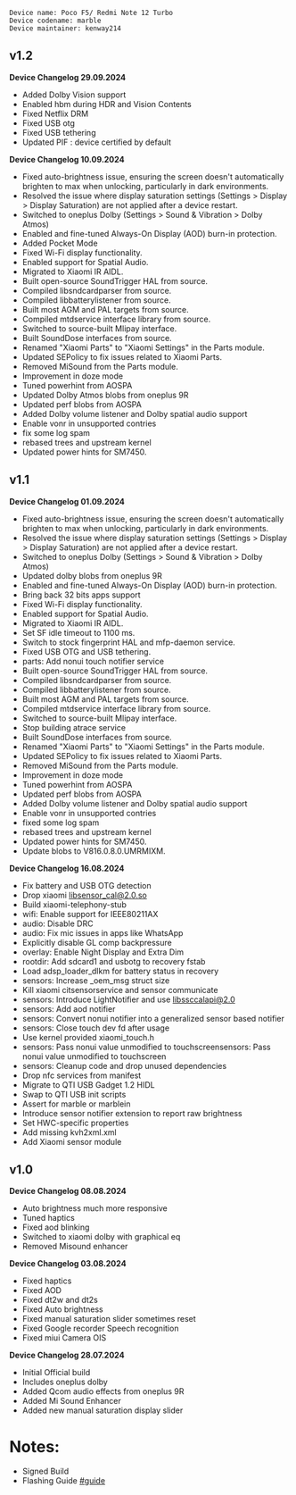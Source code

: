  ```
Device name: Poco F5/ Redmi Note 12 Turbo
Device codename: marble
Device maintainer: kenway214
```

## v1.2

**Device Changelog 29.09.2024**

- Added Dolby Vision support
- Enabled hbm during HDR and Vision Contents
- Fixed Netflix DRM
- Fixed USB otg
- Fixed USB tethering
- Updated PIF : device certified by default

**Device Changelog 10.09.2024**

- Fixed auto-brightness issue, ensuring the screen doesn't automatically brighten to max when unlocking, particularly in dark environments.
- Resolved the issue where display saturation settings (Settings > Display > Display Saturation) are not applied after a device restart.
- Switched to oneplus Dolby (Settings > Sound & Vibration > Dolby Atmos)
- Enabled and fine-tuned Always-On Display (AOD) burn-in protection.
- Added Pocket Mode
- Fixed Wi-Fi display functionality.
- Enabled support for Spatial Audio.
- Migrated to Xiaomi IR AIDL.
- Built open-source SoundTrigger HAL from source.
- Compiled libsndcardparser from source.
- Compiled libbatterylistener from source.
- Built most AGM and PAL targets from source.
- Compiled mtdservice interface library from source.
- Switched to source-built Mlipay interface.
- Built SoundDose interfaces from source.
- Renamed "Xiaomi Parts" to "Xiaomi Settings" in the Parts module.
- Updated SEPolicy to fix issues related to Xiaomi Parts.
- Removed MiSound from the Parts module.
- Improvement in doze mode
- Tuned powerhint from AOSPA
- Updated Dolby Atmos blobs from oneplus 9R
- Updated perf blobs from AOSPA
- Added Dolby volume listener and Dolby spatial audio support
- Enable vonr in unsupported contries
- fix some log spam
- rebased trees and upstream kernel
- Updated power hints for SM7450.

## v1.1

**Device Changelog 01.09.2024**

- Fixed auto-brightness issue, ensuring the screen doesn't automatically brighten to max when unlocking, particularly in dark environments.
- Resolved the issue where display saturation settings (Settings > Display > Display Saturation) are not applied after a device restart.
- Switched to oneplus Dolby (Settings > Sound & Vibration > Dolby Atmos)
- Updated dolby blobs from oneplus 9R
- Enabled and fine-tuned Always-On Display (AOD) burn-in protection.
- Bring back 32 bits apps support
- Fixed Wi-Fi display functionality.
- Enabled support for Spatial Audio.
- Migrated to Xiaomi IR AIDL.
- Set SF idle timeout to 1100 ms.
- Switch to stock fingerprint HAL and mfp-daemon service.
- Fixed  USB OTG and USB tethering.
- parts: Add nonui touch notifier service
- Built open-source SoundTrigger HAL from source.
- Compiled libsndcardparser from source.
- Compiled libbatterylistener from source.
- Built most AGM and PAL targets from source.
- Compiled mtdservice interface library from source.
- Switched to source-built Mlipay interface.
- Stop building atrace service
- Built SoundDose interfaces from source.
- Renamed "Xiaomi Parts" to "Xiaomi Settings" in the Parts module.
- Updated SEPolicy to fix issues related to Xiaomi Parts.
- Removed MiSound from the Parts module.
- Improvement in doze mode
- Tuned powerhint from AOSPA
- Updated perf blobs from AOSPA
- Added Dolby volume listener and Dolby spatial audio support
- Enable vonr in unsupported contries
- fixed some log spam
- rebased trees and upstream kernel
- Updated power hints for SM7450.
- Update blobs to V816.0.8.0.UMRMIXM.

**Device Changelog 16.08.2024**

- Fix battery and USB OTG detection
- Drop xiaomi libsensor_cal@2.0.so
- Build xiaomi-telephony-stub
- wifi: Enable support for IEEE80211AX
- audio: Disable DRC
- audio: Fix mic issues in apps like WhatsApp
- Explicitly disable GL comp backpressure
- overlay: Enable Night Display and Extra Dim
- rootdir: Add sdcard1 and usbotg to recovery fstab
- Load adsp_loader_dlkm for battery status in recovery
- sensors: Increase _oem_msg struct size
- Kill xiaomi citsensorservice and sensor communicate
- sensors: Introduce LightNotifier and use libssccalapi@2.0
- sensors: Add aod notifier
- sensors: Convert nonui notifier into a generalized sensor based notifier
- sensors: Close touch dev fd after usage
- Use kernel provided xiaomi_touch.h
- sensors: Pass nonui value unmodified to touchscreensensors: Pass nonui value unmodified to touchscreen
- sensors: Cleanup code and drop unused dependencies
- Drop nfc services from manifest
- Migrate to QTI USB Gadget 1.2 HIDL
- Swap to QTI USB init scripts
- Assert for marble or marblein
- Introduce sensor notifier extension to report raw brightness
- Set HWC-specific properties
- Add missing kvh2xml.xml
- Add Xiaomi sensor module

## v1.0

**Device Changelog 08.08.2024**

- Auto brightness much more responsive
- Tuned haptics
- Fixed aod blinking
- Switched to xiaomi dolby with graphical eq
- Removed Misound enhancer

**Device Changelog 03.08.2024**

- Fixed haptics
- Fixed AOD
- Fixed dt2w and dt2s
- Fixed Auto brightness
- Fixed manual saturation slider sometimes reset
- Fixed Google recorder Speech recognition
- Fixed miui Camera OIS

**Device Changelog 28.07.2024**

- Initial Official build
- Includes oneplus dolby
- Added Qcom audio effects from oneplus 9R
- Added Mi Sound Enhancer
- Added new manual saturation display slider

# Notes:
- Signed Build
- Flashing Guide [#guide](https://github.com/kenway214/marble_updates/blob/main/Flashing_Guide_Marble_A14.md)
